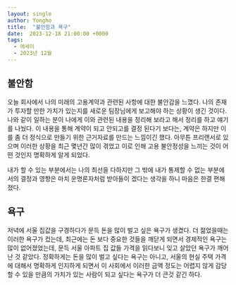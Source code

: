 ```yaml
---
layout: single
author: Yongho
title:  "불안함과 욕구"
date:  2023-12-18 21:00:00 +0000
tags:
  - 에세이
  - 2023년 12월
---
```


## 불안함
오늘 회사에서 나의 미래의 고용계약과 관련된 사항에 대한 불안감을 느꼈다. 나의 존재가 투자할 만한 가치가 있는지를 새로운 팀장님에게 보고해야 하는 상황이 생긴 것이다. 나와 같이 일하는 분이 나에게 이와 관련된 내용을 정리해 보라고 해서 정리를 하고 얘기를 나눴다. 이 내용을 통해 계약이 되고 안되고를 결정 된다기 보다는, 계약은 하지만 이를 좀 더 정식으로 만들기 위한 근거자료를 만드는 느낌이긴 했다. 아무튼 프리랜서로 있으며 이러한 상황을 최근 몇년간 많이 겪었고 이로 인해 고용 불안정성을 느끼는 것이 어떤 것인지 명확하게 알게 되었다. 

내가 할 수 있는 부분에서는 나의 최선을 다하지만 그 밖에 내가 통제할 수 없는 부분에서의 결정과 영향은 마치 운명론자처럼 받아들이 겠다는 생각을 하니 마음은 한결 편해졌다.      

## 욕구
저녁에 서울 집값을 구경하다가 문득 돈을 많이 벌고 싶은 욕구가 생겼다. 더 젊었을때는 이러한 욕구가 컸는데, 최근에는 돈 보다 중요한 것들을 깨닫게 되면서 경제적인 욕구는 많이 없어졌었는데, 문득 서울 아파트 집 값들 가격을 읽다보니 잊고 살았던 욕구가 깨어난 것 같았다. 정확하게는 돈을 많이 벌고 싶다는 욕구는 아니고, 서울의 현실 주택 가격에 대해서 명확하게 인지하게 되면서 이 사회에서 이러한 금액 정도는 어렵지 않게 감당할 수 있을 만큼의 가치가 있는 사람이 되고 싶다는 욕구가 더 큰것 같긴 하다.   